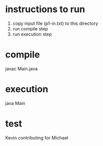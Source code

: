 # instructions to run
1. copy input file (p1-in.txt) to this directory
1. run compile step
1. run execution step

# compile
javac Main.java

# execution
java Main

# test
Kevin contributing for Michael
